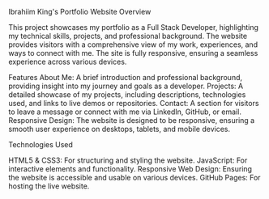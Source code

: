 Ibrahiim King's Portfolio Website Overview

This project showcases my portfolio as a Full Stack Developer, highlighting my 
technical skills, projects, and professional background. The website provides 
visitors with a comprehensive view of my work, experiences, and ways to connect
with me. The site is fully responsive, ensuring a seamless experience across various devices.

Features
About Me: A brief introduction and professional background, providing insight into my journey
and goals as a developer.  Projects: A detailed showcase of my projects, including descriptions, 
technologies used, and links to live demos or repositories.  Contact: A section for visitors to 
leave a message or connect with me via LinkedIn, GitHub, or email.  Responsive Design: The website 
is designed to be responsive, ensuring a smooth user experience on desktops, tablets, and mobile devices.


Technologies Used

HTML5 & CSS3: For structuring and styling the website.
JavaScript: For interactive elements and functionality.
Responsive Web Design: Ensuring the website is accessible and usable on various devices.
GitHub Pages: For hosting the live website.
